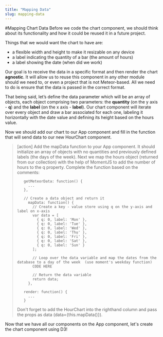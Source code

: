 ```yaml
---
title: "Mapping Data"
slug: mapping-data
---     
```


#Mapping Chart Data
Before we code the chart component, we should think about its functionality and how it could be reused it in a future project.

Things that we would want the chart to have are:

* a flexible width and height to make it resizable on any device
* a label indicating the quantity of a bar (the amount of hours)
* a label showing the date (when did we work)

Our goal is to receive the data in a specific format and then render the chart **agnostic**. It will allow us to reuse this component in any other module should we need to, or even a project that is not Meteor-based. All we need to do is ensure that the data is passed in the correct format.

That being said, let’s define the data parameter which will be an array of objects, each object comprising two parameters: the **quantity** (on the y axis - **q**) and the **label** (on the x axis - **label**). Our chart component will iterate over every object and draw a bar associated for each one, labeling it horizontally with the date value and defining its height based on the hours value.

Now we should add our chart to our App component and fill in the function that will send data to our new HourChart component.

> [action]
> Add the mapData function to your App component. It should initialize an array of objects with no quantities and previously defined labels (the days of the week). Next we map the hours object (returned from our collection) with the help of MomentJS to add the number of hours to the q property. Complete the function based on the comments:
>
>```
>    getMeteorData: function() {
>      ...
>    },
>    
>    // Create a data object and return it
>      mapData: function() {     
>        // Create a key - value store using q on the y-axis and label on x-axis
>        var data = [
>          { q: 0, label: 'Mon' },
>          { q: 0, label: 'Tue' },
>          { q: 0, label: 'Wed' },
>          { q: 0, label: 'Thu' },
>          { q: 0, label: 'Fri' },
>          { q: 0, label: 'Sat' },
>          { q: 0, label: 'Sun' }
>        ];
>    
>        // Loop over the data variable and map the dates from the database to a day of the week  (use moment's weekday function)
>        CODE HERE
>        
>        // Return the data variable
>        return data;
>      },
>    
>    render: function() {
>      ...
>    }
> ```
> 
> Don't forget to add the HourChart into the righthand column and pass the props as data (data={this.mapData()}).

Now that we have all our components on the App component, let's create the chart component using D3!
